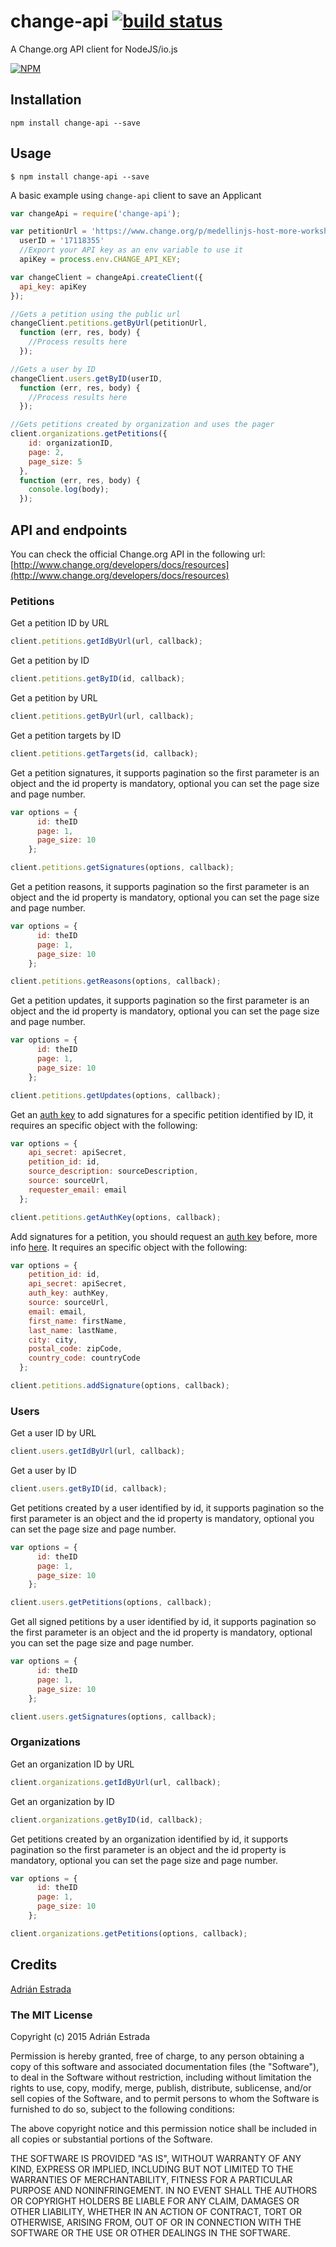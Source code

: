 # change-api [![build status](https://travis-ci.org/edsadr/change-api.svg?branch=master)](http://travis-ci.org/edsadr/change-api)

A Change.org API client for NodeJS/io.js

[![NPM](https://nodei.co/npm/change-api.png)](https://nodei.co/npm/change-api/)

## Installation

```
npm install change-api --save
```

## Usage

```
$ npm install change-api --save
```

A basic example using `change-api` client to save an Applicant

``` js
var changeApi = require('change-api');

var petitionUrl = 'https://www.change.org/p/medellinjs-host-more-workshops-for-all-talks', 
  userID = '17118355'
  //Export your API key as an env variable to use it
  apiKey = process.env.CHANGE_API_KEY;

var changeClient = changeApi.createClient({
  api_key: apiKey
});

//Gets a petition using the public url
changeClient.petitions.getByUrl(petitionUrl,
  function (err, res, body) {
    //Process results here
  });

//Gets a user by ID
changeClient.users.getByID(userID,
  function (err, res, body) {
    //Process results here
  });

//Gets petitions created by organization and uses the pager
client.organizations.getPetitions({
    id: organizationID,
    page: 2,
    page_size: 5
  },
  function (err, res, body) {
    console.log(body);
  });
```
## API and endpoints

You can check the official Change.org API in the following url: [http://www.change.org/developers/docs/resources](http://www.change.org/developers/docs/resources)

### Petitions

Get a petition ID by URL

``` js
client.petitions.getIdByUrl(url, callback);
```

Get a petition by ID

``` js
client.petitions.getByID(id, callback);
```

Get a petition by URL

``` js
client.petitions.getByUrl(url, callback);
```

Get a petition targets by ID

``` js
client.petitions.getTargets(id, callback);
```

Get a petition signatures, it supports pagination so the first parameter is an object and the id property is mandatory, optional you can set the page size and page number.

``` js
var options = {
      id: theID
      page: 1,
      page_size: 10
    };

client.petitions.getSignatures(options, callback);
```

Get a petition reasons, it supports pagination so the first parameter is an object and the id property is mandatory, optional you can set the page size and page number.

``` js
var options = {
      id: theID
      page: 1,
      page_size: 10
    };

client.petitions.getReasons(options, callback);
```

Get a petition updates, it supports pagination so the first parameter is an object and the id property is mandatory, optional you can set the page size and page number.

``` js
var options = {
      id: theID
      page: 1,
      page_size: 10
    };

client.petitions.getUpdates(options, callback);
```

Get an [auth key](http://www.change.org/developers/docs/resources/petitions/auth-keys) to add signatures for a specific petition identified by ID, it requires an specific object with the following: 

``` js
var options = {
    api_secret: apiSecret,
    petition_id: id,
    source_description: sourceDescription,
    source: sourceUrl,
    requester_email: email
  };

client.petitions.getAuthKey(options, callback);
```

Add signatures for a petition, you should request an [auth key](http://www.change.org/developers/docs/resources/petitions/auth-keys) before, more info [here](https://www.change.org/developers/docs/resources/petitions/signatures#post-signatures). It requires an specific object with the following: 

``` js
var options = {
    petition_id: id,
    api_secret: apiSecret,
    auth_key: authKey,
    source: sourceUrl,
    email: email,
    first_name: firstName,
    last_name: lastName,
    city: city,
    postal_code: zipCode,
    country_code: countryCode    
  };

client.petitions.addSignature(options, callback);
```

### Users

Get a user ID by URL

``` js
client.users.getIdByUrl(url, callback);
```

Get a user by ID

``` js
client.users.getByID(id, callback);
```

Get petitions created by a user identified by id, it supports pagination so the first parameter is an object and the id property is mandatory, optional you can set the page size and page number.

``` js
var options = {
      id: theID
      page: 1,
      page_size: 10
    };

client.users.getPetitions(options, callback);
```

Get all signed petitions by a user identified by id, it supports pagination so the first parameter is an object and the id property is mandatory, optional you can set the page size and page number.

``` js
var options = {
      id: theID
      page: 1,
      page_size: 10
    };

client.users.getSignatures(options, callback);
```

### Organizations

Get an organization ID by URL

``` js
client.organizations.getIdByUrl(url, callback);
```

Get an organization by ID

``` js
client.organizations.getByID(id, callback);
```

Get petitions created by an organization identified by id, it supports pagination so the first parameter is an object and the id property is mandatory, optional you can set the page size and page number.

``` js
var options = {
      id: theID
      page: 1,
      page_size: 10
    };

client.organizations.getPetitions(options, callback);
```

## Credits
[Adrián Estrada](https://github.com/edsadr/)

### The MIT License

Copyright (c) 2015 Adrián Estrada

Permission is hereby granted, free of charge, to any person obtaining a copy
of this software and associated documentation files (the "Software"), to deal
in the Software without restriction, including without limitation the rights
to use, copy, modify, merge, publish, distribute, sublicense, and/or sell
copies of the Software, and to permit persons to whom the Software is
furnished to do so, subject to the following conditions:

The above copyright notice and this permission notice shall be included in
all copies or substantial portions of the Software.

THE SOFTWARE IS PROVIDED "AS IS", WITHOUT WARRANTY OF ANY KIND, EXPRESS OR
IMPLIED, INCLUDING BUT NOT LIMITED TO THE WARRANTIES OF MERCHANTABILITY,
FITNESS FOR A PARTICULAR PURPOSE AND NONINFRINGEMENT. IN NO EVENT SHALL THE
AUTHORS OR COPYRIGHT HOLDERS BE LIABLE FOR ANY CLAIM, DAMAGES OR OTHER
LIABILITY, WHETHER IN AN ACTION OF CONTRACT, TORT OR OTHERWISE, ARISING FROM,
OUT OF OR IN CONNECTION WITH THE SOFTWARE OR THE USE OR OTHER DEALINGS IN
THE SOFTWARE.
